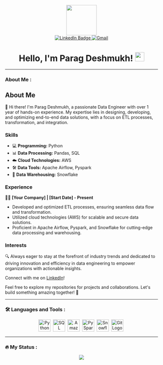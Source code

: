 <div align="center">
  <img src="https://media.giphy.com/media/M9gbBd9nbDrOTu1Mqx/giphy.gif" width="100"/>
</div>

<div align="center">
  <a href="https://www.linkedin.com/in/parag-deshmukh-b36b12217/">
    <img src="https://img.shields.io/badge/LinkedIn-blue?style=for-the-badge&logo=linkedin&logoColor=white" alt="LinkedIn Badge"/>
  </a>
  <a href="mailto:paragdeshmukh127@gmail.com">
    <img src="https://img.shields.io/badge/Gmail-D14836?style=for-the-badge&logo=gmail&logoColor=white" alt="Gmail"/>
  </a>
</div>

<div align="center">
  <img src="https://komarev.com/ghpvc/?username=Parag-Deshmukh&style=flat-square&color=blue" alt=""/>
  <h1>
    Hello, I'm Parag Deshmukh!
    <img src="https://media.giphy.com/media/hvRJCLFzcasrR4ia7z/giphy.gif" width="30px"/>
  </h1>
</div>

---

###  About Me :

## About Me

🚀 Hi there! I'm Parag Deshmukh, a passionate Data Engineer with over 1 year of hands-on experience. My expertise lies in designing, developing, and optimizing end-to-end data solutions, with a focus on ETL processes, transformation, and integration.

### Skills

- 💻 **Programming:** Python
- 📊 **Data Processing:** Pandas, SQL
- ☁️ **Cloud Technologies:** AWS
- 🛠️ **Data Tools:** Apache Airflow, Pyspark
- 🏰 **Data Warehousing:** Snowflake

### Experience

👨‍💼 **[Your Company] | [Start Date] - Present**

- Developed and optimized ETL processes, ensuring seamless data flow and transformation.
- Utilized cloud technologies (AWS) for scalable and secure data solutions.
- Proficient in Apache Airflow, Pyspark, and Snowflake for cutting-edge data processing and warehousing.

### Interests

🔍 Always eager to stay at the forefront of industry trends and dedicated to driving innovation and efficiency in data engineering to empower organizations with actionable insights.

Connect with me on [LinkedIn](https://www.linkedin.com/in/paragd127/)!

Feel free to explore my repositories for projects and collaborations. Let's build something amazing together! 🚀


---

### :hammer_and_wrench: Languages and Tools :

<div align="center">
  <img src="https://www.vectorlogo.zone/logos/python/python-icon.svg" title="Python" alt="Python" width="40" height="40"/>&nbsp;
    <img src="https://www.vectorlogo.zone/logos/sqlite/sqlite-icon.svg" title="SQL" alt="SQL" width="40" height="40"/>&nbsp;
  <img src="https://www.vectorlogo.zone/logos/amazon_aws/amazon_aws-icon.svg" title="Amazon Web Services" alt="Amazon Web Services" width="40" height="40"/>&nbsp;
  <img src="https://www.vectorlogo.zone/logos/apache_spark/apache_spark-icon.svg" title="PySpark" alt="PySpark" width="40" height="40"/>&nbsp;
  <img src="https://www.vectorlogo.zone/logos/snowflake/snowflake-icon.svg" title="Snowflake" alt="Snowflake" width="40" height="40"/>&nbsp;
  <img src="https://www.vectorlogo.zone/logos/git-scm/git-scm-icon.svg" alt="Git Logo" width="40" height="40" />&nbsp;


</div>

---

### :fire: My Status :

<p align="center">
  <a href="#">
    <img
      align="center" src="https://github-readme-streak-stats.herokuapp.com?user=Parag-Deshmukh&theme=onedark&date_format=M%20j%5B%2C%20Y%5D&dates=737373&ring=DD8484&fire=E25822&stroke=00000000&currStreakNum=DD0D4F&currStreakLabel=A6A6A6&border=00000000&background=161B22" />
  </a>
</p>

